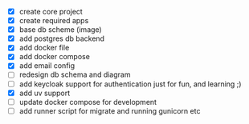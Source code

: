 - [x] create core project
- [x] create required apps
- [x] base db scheme (image)
- [x] add postgres db backend
- [x] add docker file
- [x] add docker compose
- [x] add email config
- [ ] redesign db schema and diagram
- [ ] add keycloak support for authentication just for fun, and learning ;)
- [x] add uv support
- [ ] update docker compose for development 
- [ ] add runner script for migrate and running gunicorn etc